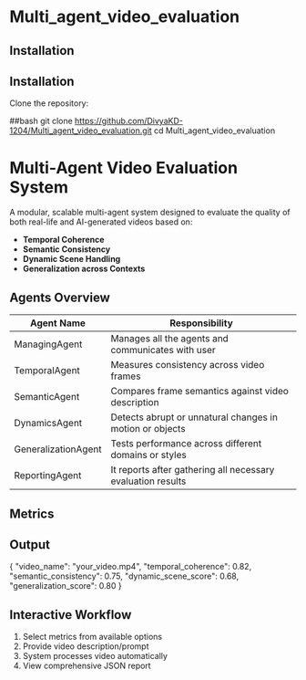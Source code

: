 # Multi_agent_video_evaluation

##  Installation

## Installation

Clone the repository:

##bash
git clone https://github.com/DivyaKD-1204/Multi_agent_video_evaluation.git
cd Multi_agent_video_evaluation


# Multi-Agent Video Evaluation System
A modular, scalable multi-agent system designed to evaluate the quality of both real-life and AI-generated videos based on:

- **Temporal Coherence**
- **Semantic Consistency**
- **Dynamic Scene Handling**
- **Generalization across Contexts**

##  Agents Overview
| Agent Name         | Responsibility                                               |
|--------------------|--------------------------------------------------------------|
| ManagingAgent      | Manages all the agents and communicates with user            |
| TemporalAgent      | Measures consistency across video frames                     |
| SemanticAgent      | Compares frame semantics against video description           |
| DynamicsAgent      | Detects abrupt or unnatural changes in motion or objects     |
| GeneralizationAgent| Tests performance across different domains or styles         |
| ReportingAgent     | It reports after gathering all necessary evaluation results  |
   
##  Metrics





## Output
{
  "video_name": "your_video.mp4",
  "temporal_coherence": 0.82,
  "semantic_consistency": 0.75,
  "dynamic_scene_score": 0.68,
  "generalization_score": 0.80
}

## Interactive Workflow
1. Select metrics from available options
2. Provide video description/prompt
3. System processes video automatically
4. View comprehensive JSON report
